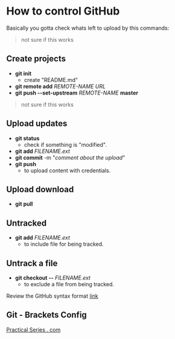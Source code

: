 # How to control GitHub

Basically you gotta check whats left to upload by this commands:

> not sure if this works
## Create projects
- **git init**
  - create "README.md"
- **git remote add** *REMOTE-NAME* *URL*
- **git push --set-upstream** *REMOTE-NAME* **master**
> not sure if this works

## Upload updates

- **git status**
  - check if something is "modified".
- **git add** *FILENAME.ext*
- **git commit** -m "*comment about the upload*"
- **git push**
  - to upload content with credentials.

## Upload download
- **git pull**

## Untracked
- **git add** *FILENAME.ext*
  - to include file for being tracked.

## Untrack a file
- **git checkout --** *FILENAME.ext*
  - to exclude a file from being tracked.

Review the GitHub syntax format [link](https://help.github.com/en/articles/basic-writing-and-formatting-syntax)

## Git - Brackets Config
[Practical Series . com](http://practicalseries.com/1002-vcs/index.html#js--000000)
